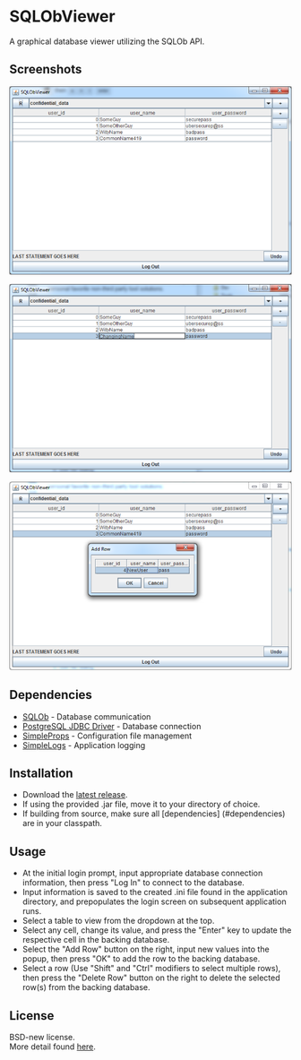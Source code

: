 # SQLObViewer
A graphical database viewer utilizing the SQLOb API.

## Screenshots
![Main table view](screenshots/table.png?raw=true)

![Editing a cell](screenshots/editing.png?raw=true)

![Adding a row](screenshots/adding.png?raw=true)

## Dependencies
* [SQLOb](https://github.com/kkorolyov/SQLOb) - Database communication
* [PostgreSQL JDBC Driver](https://jdbc.postgresql.org/) - Database connection
* [SimpleProps](https://github.com/kkorolyov/SimpleProps) - Configuration file management
* [SimpleLogs](https://github.com/kkorolyov/SimpleLogs) - Application logging

## Installation
* Download the [latest release](https://github.com/kkorolyov/SQLObViewer/releases/latest).
* If using the provided .jar file, move it to your directory of choice.
* If building from source, make sure all [dependencies] (#dependencies) are in your classpath.

## Usage
* At the initial login prompt, input appropriate database connection information, then press "Log In" to connect to the database.
 * Input information is saved to the created .ini file found in the application directory, and prepopulates the login screen on subsequent application runs.
* Select a table to view from the dropdown at the top.
* Select any cell, change its value, and press the "Enter" key to update the respective cell in the backing database.
* Select the "Add Row" button on the right, input new values into the popup, then press "OK" to add the row to the backing database.
* Select a row (Use "Shift" and "Ctrl" modifiers to select multiple rows), then press the "Delete Row" button on the right to delete the selected row(s) from the backing database.

## License
BSD-new license.  
More detail found [here](LICENSE).
